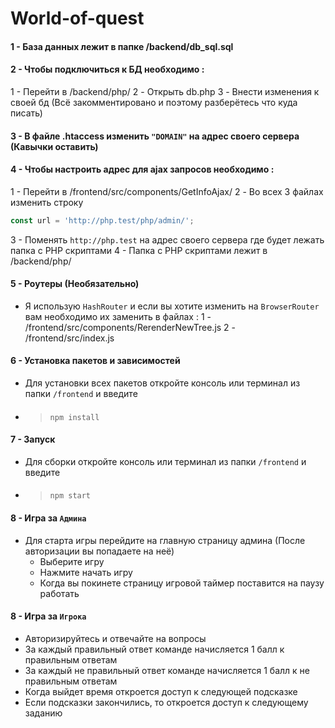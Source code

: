 # World-of-quest 
####
####
#### 1 - База данных лежит в папке /backend/db_sql.sql
####
####
#### 2 - Чтобы подключиться к БД необходимо :

  1 - Перейти в /backend/php/
  2 - Открыть db.php
  3 - Внести изменения к своей бд (Всё закомментировано и поэтому разберётесь что куда писать)
####
####
#### 3 - В файле .htaccess изменить `"DOMAIN"` на адрес своего сервера (Кавычки оставить)

####
####
#### 4 - Чтобы настроить адрес для ajax запросов необходимо :
 1 - Перейти в /frontend/src/components/GetInfoAjax/
 2 - Во всех 3 файлах изменить строку 
 
 ```javascript
 const url = 'http://php.test/php/admin/';
 ```
 3 - Поменять `http://php.test` на адрес своего сервера где будет лежать папка с PHP скриптами
 4 - Папка с PHP скриптами лежит в /backend/php/


####
####
#### 5 - Роутеры (Необязательно)
 - Я использую `HashRouter` и если вы хотите изменить на `BrowserRouter` вам необходимо их заменить в файлах :
 1 - /frontend/src/components/RerenderNewTree.js
 2 - /frontend/src/index.js


####
####
#### 6 - Установка пакетов и зависимостей
 - Для установки всех пакетов откройте консоль или терминал из папки `/frontend` и введите
 - ####
   >     npm install


####
####
#### 7 - Запуск
 - Для сборки откройте консоль или терминал из папки `/frontend` и введите
 - ####
   >     npm start



####
####
#### 8 - Игра за `Админа`
* Для старта игры перейдите на главную страницу админа (После авторизации вы попадаете на неё)
  * Выберите игру
  * Нажмите начать игру
  * Когда вы покинете страницу игровой таймер поставится на паузу работать



####
####
#### 8 - Игра за `Игрока`
* Авторизируйтесь и отвечайте на вопросы
* За каждый правильный ответ команде начисляется 1 балл к правильным ответам
* За каждый не правильный ответ команде начисляется 1 балл к не правильным ответам
* Когда выйдет время откроется доступ к следующей подсказке
* Если подсказки закончились, то откроется доступ к следующему заданию





